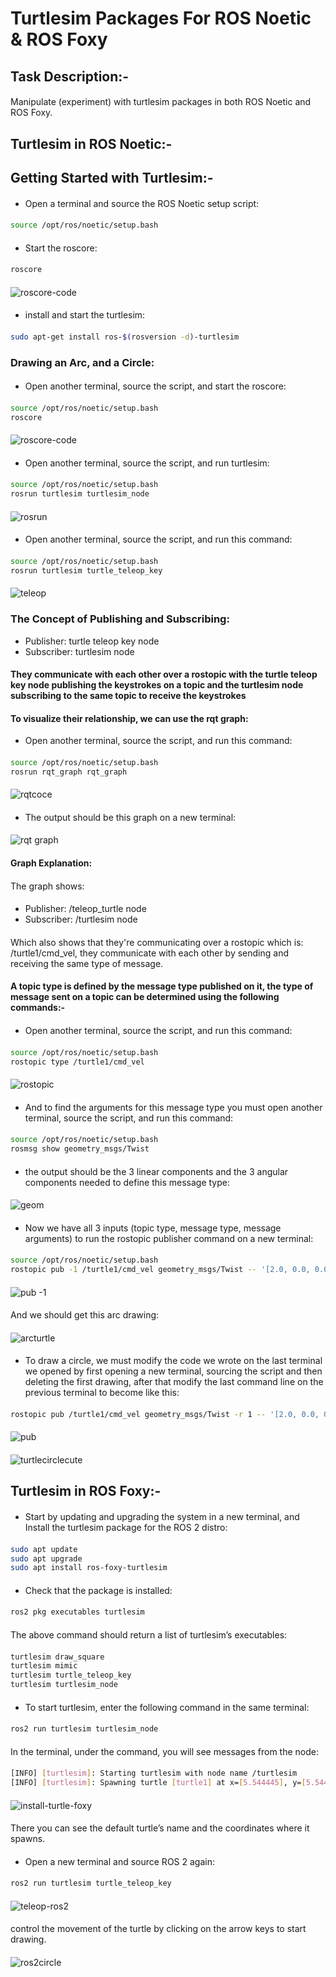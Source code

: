 # Turtlesim Packages For ROS Noetic & ROS Foxy
####
## Task Description:-
#### 
Manipulate (experiment) with turtlesim packages in both ROS Noetic and ROS Foxy.
#### 
## Turtlesim in ROS Noetic:-
#### 
## Getting Started with Turtlesim:- 
#### 
- Open a terminal and source the ROS Noetic setup script:
#### 
```bash
source /opt/ros/noetic/setup.bash
```
####
- Start the roscore:
####
```bash
roscore
```
#### 
![roscore-code](https://github.com/user-attachments/assets/6ceaa81d-fe97-40c3-a15d-22f5c535445a)
#### 
- install and start the turtlesim:
####
```bash
sudo apt-get install ros-$(rosversion -d)-turtlesim
```
####
### Drawing an Arc, and a Circle:
#### 
- Open another terminal, source the script, and start the roscore:
####
```bash
source /opt/ros/noetic/setup.bash
roscore
```
#### 
![roscore-code](https://github.com/user-attachments/assets/6ceaa81d-fe97-40c3-a15d-22f5c535445a)
####  
- Open another terminal, source the script, and run turtlesim:
####
```bash
source /opt/ros/noetic/setup.bash
rosrun turtlesim turtlesim_node
```
#### 
![rosrun](https://github.com/user-attachments/assets/c62bd4eb-3bc5-46fd-85f8-b228dc45c9c8)
####
- Open another terminal, source the script, and run this command:
#### 
```bash
source /opt/ros/noetic/setup.bash
rosrun turtlesim turtle_teleop_key
```
#### 
![teleop](https://github.com/user-attachments/assets/c0233caf-8c32-494b-8ebd-364fec392282)
#### 
### The Concept of Publishing and Subscribing:
- Publisher: turtle teleop key node
- Subscriber: turtlesim node
#### 
#### They communicate with each other over a rostopic with the turtle teleop key node publishing the keystrokes on a topic and the turtlesim node subscribing to the same topic to receive the keystrokes
#### 
#### To visualize their relationship, we can use the rqt graph:
- Open another terminal, source the script, and run this command:
####
```bash
source /opt/ros/noetic/setup.bash
rosrun rqt_graph rqt_graph
```
#### 
![rqtcoce](https://github.com/user-attachments/assets/ad9cd5f6-8b3a-45aa-8d7d-ea9d67293f39)
#### 
- The output should be this graph on a new terminal:
#### 
![rqt graph](https://github.com/user-attachments/assets/e0856ffb-4e26-4128-b1a6-f3be2fa3b39b)
#### 
#### Graph Explanation:
####
The graph shows:
####
- Publisher: /teleop_turtle node
- Subscriber: /turtlesim node
#### 
Which also shows that they're communicating over a rostopic which is: /turtle1/cmd_vel, they communicate with each other by sending and receiving the same type of message.
#### 
#### A topic type is defined by the message type published on it, the type of message sent on a topic can be determined using the following commands:-
#### 
- Open another terminal, source the script, and run this command:
#### 
```bash
source /opt/ros/noetic/setup.bash
rostopic type /turtle1/cmd_vel
```
#### 
![rostopic](https://github.com/user-attachments/assets/7b4462ee-fa89-46aa-be16-8e57958f8bf2)
#### 
- And to find the arguments for this message type you must open another terminal, source the script, and run this command:
####
```bash
source /opt/ros/noetic/setup.bash
rosmsg show geometry_msgs/Twist
```
####
- the output should be the 3 linear components and the 3 angular components needed to define this message type:
####
![geom](https://github.com/user-attachments/assets/5aab369e-ff36-4775-8c9c-4bade0550651)
#### 
- Now we have all 3 inputs (topic type, message type, message arguments) to run the rostopic publisher command on a new terminal:
####
```bash
source /opt/ros/noetic/setup.bash
rostopic pub -1 /turtle1/cmd_vel geometry_msgs/Twist -- '[2.0, 0.0, 0.0]' '[0.0, 0.0, -1.8]'
```
#### 
![pub -1](https://github.com/user-attachments/assets/266e0a5d-3ba0-4ebb-9dd5-d15807d2bfc1)
####
And we should get this arc drawing:
#### 
![arcturtle](https://github.com/user-attachments/assets/316ef956-3585-4bb1-b680-01929bc8c9b6)
#### 
- To draw a circle, we must modify the code we wrote on the last terminal we opened by first opening a new terminal, sourcing the script and then deleting the first drawing, after that modify the last command line on the previous terminal to become like this:
####
```bash
rostopic pub /turtle1/cmd_vel geometry_msgs/Twist -r 1 -- '[2.0, 0.0, 0.0]' '[0.0, 0.0, -1.8]'
```
#### 
![pub](https://github.com/user-attachments/assets/c221ff58-8da9-40da-83ec-49b9568da8ce)
#### 
![turtlecirclecute](https://github.com/user-attachments/assets/1a74a213-0cd7-41ff-a50b-1c9561ec1f79)
#### 
## Turtlesim in ROS Foxy:-
####
- Start by updating and upgrading the system in a new terminal, and Install the turtlesim package for the ROS 2 distro:
#### 
```bash
sudo apt update
sudo apt upgrade
sudo apt install ros-foxy-turtlesim
```
#### 
- Check that the package is installed:
#### 
```bash
ros2 pkg executables turtlesim
```
####
The above command should return a list of turtlesim’s executables:
#### 
```bash
turtlesim draw_square
turtlesim mimic
turtlesim turtle_teleop_key
turtlesim turtlesim_node
```
####
- To start turtlesim, enter the following command in the same terminal:
####
```bash
ros2 run turtlesim turtlesim_node
```
#### 
In the terminal, under the command, you will see messages from the node:
#### 
```bash
[INFO] [turtlesim]: Starting turtlesim with node name /turtlesim
[INFO] [turtlesim]: Spawning turtle [turtle1] at x=[5.544445], y=[5.544445], theta=[0.000000]
```
#### 
![install-turtle-foxy](https://github.com/user-attachments/assets/bdc52541-137d-4b16-9ae0-e773941653d6)
#### 
There you can see the default turtle’s name and the coordinates where it spawns.
#### 
- Open a new terminal and source ROS 2 again:
#### 
```bash
ros2 run turtlesim turtle_teleop_key
```
#### 
![teleop-ros2](https://github.com/user-attachments/assets/4538b0ae-b5a5-4ce8-ab30-5a6ecb3b1a8f)
#### 
control the movement of the turtle by clicking on the arrow keys to start drawing.
#### 
![ros2circle](https://github.com/user-attachments/assets/b1d9f94d-2b52-4277-a113-4b24fb985087)
#### 
